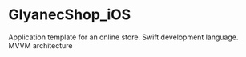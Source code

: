 # GlyanecShop_iOS

Application template for an online store.
Swift development language.
MVVM architecture